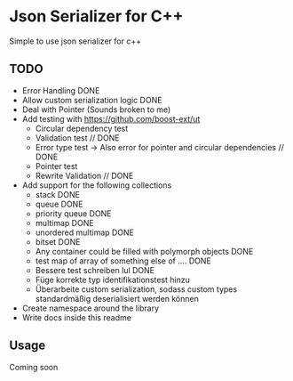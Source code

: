 
# Json Serializer for C++

Simple to use json serializer for c++

## TODO

- Error Handling DONE
- Allow custom serialization logic DONE
- Deal with Pointer (Sounds broken to me)
- Add testing with https://github.com/boost-ext/ut
	- Circular dependency test
	- Validation test // DONE
	- Error type test -> Also error for pointer and circular dependencies // DONE
	- Pointer test
	- Rewrite Validation // DONE
- Add support for the following collections
    - stack DONE
    - queue DONE
    - priority queue DONE
    - multimap DONE
    - unordered multimap DONE 
    - bitset DONE
    - Any container could be filled with polymorph objects DONE
    - test map of array of something else of .... DONE
    - Bessere test schreiben lul DONE 
    - Füge korrekte typ identifikationstest hinzu
    - Überarbeite custom serialization, sodass custom types standardmäßig deserialisiert werden können
- Create namespace around the library
- Write docs inside this readme 

## Usage


Coming soon